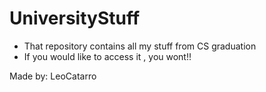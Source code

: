 # UniversityStuff

* That repository contains all my stuff from CS graduation
* If you would like to access it , you wont!! 

Made by: LeoCatarro 
